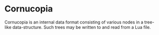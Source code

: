Cornucopia
==========

Cornucopia is an internal data format consisting of various nodes in a tree-like data-structure.  Such trees may be written to and read from a Lua file.